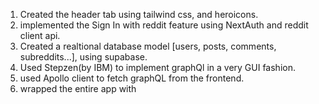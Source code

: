 1. Created the header tab using tailwind css, and heroicons.
2. implemented the Sign In with reddit feature using NextAuth and reddit client api.
3. Created a realtional database model [users, posts, comments, subreddits...], using supabase.
4. Used Stepzen(by IBM) to implement graphQl in a very GUI fashion.
5. used Apollo client to fetch graphQL from the frontend.
6. wrapped the entire app with <ApolloProvider>  